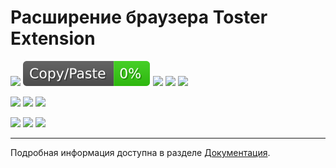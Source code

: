 # Расширение браузера Toster Extension

[![](https://travis-ci.com/toster-extension/toster-extension.svg?token=VFf9QrVVyiw8FmrinqqQ&branch=master)](https://travis-ci.com/toster-extension/toster-extension)
![](assets/jscpd-badge.svg)
![](https://img.shields.io/david/toster-extension/toster-extension.svg)
![](https://img.shields.io/github/languages/count/toster-extension/toster-extension.svg)
![](https://img.shields.io/github/languages/code-size/toster-extension/toster-extension.svg)

[![](https://img.shields.io/chrome-web-store/v/edbifjhhbolcnccchgdenjnlidcoadae.svg)](https://chrome.google.com/webstore/detail/toster-extension/edbifjhhbolcnccchgdenjnlidcoadae)
[![](https://img.shields.io/chrome-web-store/users/edbifjhhbolcnccchgdenjnlidcoadae.svg?color=blue)](https://chrome.google.com/webstore/detail/toster-extension/edbifjhhbolcnccchgdenjnlidcoadae)
[![](https://img.shields.io/chrome-web-store/rating/edbifjhhbolcnccchgdenjnlidcoadae.svg)](https://chrome.google.com/webstore/detail/toster-extension/edbifjhhbolcnccchgdenjnlidcoadae)

[![](https://img.shields.io/amo/v/toster-extension.svg)](https://addons.mozilla.org/firefox/addon/toster-extension/)
[![](https://img.shields.io/amo/users/toster-extension.svg?color=blue)](https://addons.mozilla.org/firefox/addon/toster-extension/)
[![](https://img.shields.io/amo/rating/toster-extension.svg)](https://addons.mozilla.org/firefox/addon/toster-extension/)

---

Подробная информация доступна в разделе [Документация](https://toster-extension.github.io/toster-extension/).
